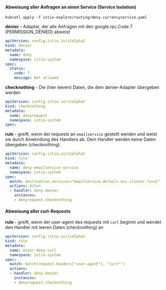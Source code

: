 #### Abweisung aller Anfragen an einen Service (Service Isolation)

```shell
kubcetl apply -f istio-explore/routing/deny-currencyservice.yaml
```



**denier** - Adapter, der alle Anfragen mit den google.rpc.Code 7 (PERMISSION_DENIED) abweist

```yaml
apiVersion: config.istio.io/v1alpha2
kind: denier
metadata:
  name: deny
  namespace: istio-system
spec:
  status:
    code: 7
    message: Not allowed
```

**checknothing** - Die (hier leeren) Daten, die dem denier-Adapter übergeben werden

```yaml
apiVersion: config.istio.io/v1alpha2
kind: checknothing
metadata:
  name: denyrequest
  namespace: istio-system
spec:
```

**rule** - greift, wenn der requests an `emailservice` gestellt werden und weist sie durch Anwendung des Handlers ab. Dem Handler werden keine Daten übergeben (checknothing).

```yaml
apiVersion: config.istio.io/v1alpha2
kind: rule
metadata:
  name: deny-emailservice-service
  namespace: istio-system
spec:
  match: destination.service=="emailservice.default.svc.cluster.local"
  actions: #then
  - handler: deny.denier
    instances:
    - denyrequest.checknothing
```

#### Abweisung aller curl-Requests

**rule** - greift, wenn der user-agent des requests mit `curl` beginnt und wendet den Handler mit leeren Daten (checknothing) an

```yaml
apiVersion: config.istio.io/v1alpha2
kind: rule
metadata:
  name: mixer-deny-curl
  namespace: istio-system
spec:
  match: match(request.headers["user-agent"], "curl*")
  actions:
  - handler: deny.denier
    instances:
    - denyrequest.checknothing
```


